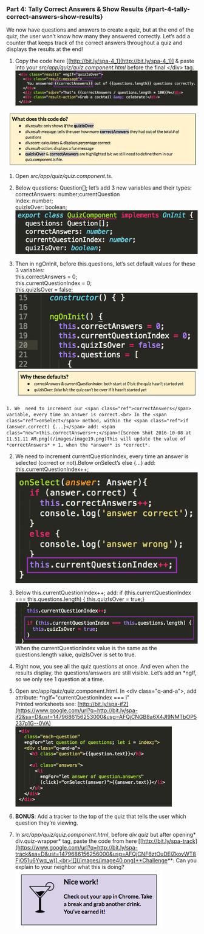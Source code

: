 ### Part 4: Tally Correct Answers &amp; Show Results {#part-4-tally-correct-answers-show-results}

We now have questions and answers to create a quiz, but at the end of the quiz, the user won’t know how many they answered correctly. Let’s add a counter that keeps track of the correct answers throughout a quiz and displays the results at the end!

1.  Copy the code here [[http://bit.ly/spa-4_1](http://bit.ly/spa-4_1)] &amp; paste into your *src/app/quiz/quiz.component.html* before the final <span class="ref">&lt;/div&gt;</span> tag.![](/images/image16.png)

  ![](/images/22.png)

1.  Open *src/app/quiz/quiz.component.ts*.

  1.  Below <span class="ref">questions: Question[];</span> let’s add 3 new variables and their types: <br><span class="new">correctAnswers: number;currentQuestion</span><br><span class="new">Index: number;</span><br><span class="new">quizIsOver: boolean;</span>![](/images/image35.png)
  2.  Then in ngOnInit, before <span class="ref">this.questions</span>, let’s set default values for these 3 variables:<br><span class="new">this.correctAnswers = 0;</span><br><span class="new">this.currentQuestionIndex = 0;</span><br><span class="new">this.quizIsOver = false;</span>![](/images/image39.png)
![](../images/23.png)

    1. We  need to increment our <span class="ref">correctAnswers</span> variable, every time an answer is correct.<br> In the <span class="ref">onSelect</span> method, within the <span class="ref">if (answer.correct) {...}</span> add: <span class="new">this.correctAnswers++;</span>![Screen Shot 2016-10-08 at 11.51.11 AM.png](/images/image19.png)This will update the value of *correctAnswers* + 1, when the *answer* is *correct*.
  2.  We need to increment <span class="ref">currentQuestionIndex</span>, every time an answer is selected (correct or not).Below <span class="ref">onSelect’s else {...}</span> add: <span class="new">this.currentQuestionIndex++;</span>![Screen Shot 2016-10-08 at 11.54.05 AM.png](/images/image07.png)
  3.  Below <span class="ref">this.currentQuestionIndex++;</span> add: <span class="new">if (this.currentQuestionIndex === this.questions.length) {  this.quizIsOver = true;}</span><br>![Screen Shot 2016-10-07 at 9.49.59 PM.png](/images/image10.png)When the <span class="ref">currentQuestionIndex</span> value is the same as the <span class="ref">questions.length</span> value, <span class="ref">quizIsOver</span> is set to true.

1.  Right now, you see all the quiz questions at once. And even when the results display, the questions/answers are still visible. Let’s add an <span class="ref">*ngIf</span>, so we only see 1 question at a time.

1.  Open src/app/quiz/quiz.component.html. In <span class="ref">&lt;div class=&quot;q-and-a&quot;&gt;</span>, add attribute: <span class="new">*ngIf=&quot;currentQuestionIndex === i&quot;</span> <br>Printed worksheets see: [http://bit.ly/spa-if2](https://www.google.com/url?q=http://bit.ly/spa-if2&sa=D&ust=1479686156253000&usg=AFQjCNGB8a6X4JI9NMTbOP5237p1G--0VA)<br>![](/images/image41.gif)

1.  **BONUS**: Add a tracker to the top of the quiz that tells the user which question they’re viewing.

  1.  In *src/app/quiz/quiz.component.html*, before *div.quiz* but after opening* div.quiz-wrapper* tag, paste the code from here [[http://bit.ly/spa-track](https://www.google.com/url?q=http://bit.ly/spa-track&sa=D&ust=1479686156256000&usg=AFQjCNF6ztOuDElZkovWT8FjO51u6Ywq_w)].<br>![](/images/image40.png)**Challenge**: Can you explain to your neighbor what this is doing?
![](../images/24.png)
